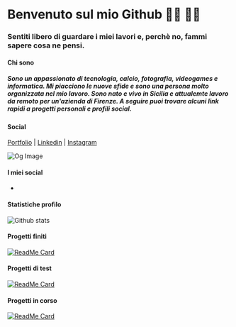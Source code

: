 # **Benvenuto sul mio Github 👋🏼 👨‍💻**
### Sentiti libero di guardare i miei lavori e, perchè no, fammi sapere cosa ne pensi.

#### Chi sono
##### _Sono un appassionato di tecnologia, calcio, fotografia, videogames e informatica. Mi piacciono le nuove sfide e sono una persona molto organizzata nel mio lavoro. Sono nato e vivo in Sicilia e attualemte lavoro da remoto per un'azienda di Firenze. A seguire puoi trovare alcuni link rapidi a progetti personali e profili social._

#### Social
[Portfolio](https://marcopolino.dev/) |
[Linkedin](https://www.linkedin.com/in/marco-polino/) |
[Instagram](https://www.instagram.com/marco_polino_dev/)

![Og Image](https://marco-polino-portfolio.netlify.app/images/og-image.jpg)

#### I miei social
* 

#### Statistiche profilo
<!-- ![Top Langs](https://github-readme-stats.vercel.app/api/top-langs/?username=Marco-S117&repo=tv-schedule&title_color=d11919&text_color=fff&bg_color=333&icon_color=d11919) -->
![Github stats](https://github-readme-stats.vercel.app/api?username=Marco-S117&show_icons=true&title_color=d11919&text_color=fff&bg_color=333&icon_color=d11919)

#### Progetti finiti
[![ReadMe Card](https://github-readme-stats.vercel.app/api/pin/?username=Marco-S117&repo=trivia-vue&title_color=d11919&text_color=fff&bg_color=333&icon_color=d11919)](https://github.com/Marco-S117/trivia-vue)

#### Progetti di test
[![ReadMe Card](https://github-readme-stats.vercel.app/api/pin/?username=Marco-S117&repo=quasagram&title_color=d11919&text_color=fff&bg_color=333&icon_color=d11919)](https://github.com/Marco-S117/quasagram)

#### Progetti in corso
[![ReadMe Card](https://github-readme-stats.vercel.app/api/pin/?username=Marco-S117&repo=quasar-weather-app&title_color=d11919&text_color=fff&bg_color=333&icon_color=d11919)](https://github.com/Marco-S117/quasar-weather-app)
